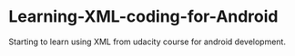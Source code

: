 # Learning-XML-coding-for-Android

Starting to learn using XML from udacity course for android development.
